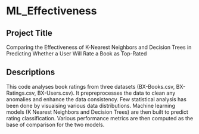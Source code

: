 # ML_Effectiveness

Project Title
---------------
Comparing the Effectiveness of K-Nearest Neighbors and Decision Trees in Predicting Whether a User Will Rate a Book as Top-Rated

Descriptions
---------------
This code analyses book ratings from three datasets (BX-Books.csv, BX-Ratings.csv, BX-Users.csv).
It prepreprocesses the data to clean any anomalies and enhance the data consistency.
Few statistical analysis has been done by visuaising various data distributions.
Machine learning models (K Nearest Neighbors and Decision Trees) are then built to predict rating classification. 
Various performance metrics are then computed as the base of comparison for the two models.

